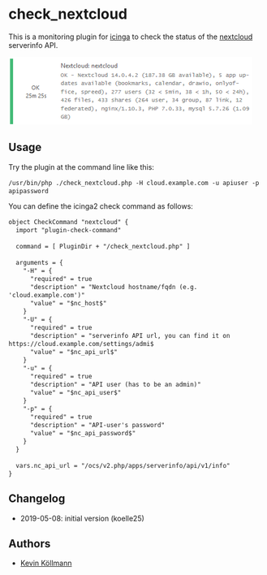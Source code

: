 # check_nextcloud

This is a monitoring plugin for [icinga](https://www.icinga.com) to check the status of the [nextcloud](https://nextcloud.com) serverinfo API.

![Icingaweb2 screenshot showing the check_nextcloud script](/screenshot.png?raw=true "Icingaweb2 screenshot")


## Usage
Try the plugin at the command line like this:
```
/usr/bin/php ./check_nextcloud.php -H cloud.example.com -u apiuser -p apipassword
```

You can define the icinga2 check command as follows:
```
object CheckCommand "nextcloud" {
  import "plugin-check-command"

  command = [ PluginDir + "/check_nextcloud.php" ]

  arguments = {
    "-H" = {
      "required" = true
      "description" = "Nextcloud hostname/fqdn (e.g. 'cloud.example.com')"
      "value" = "$nc_host$"
    }
    "-U" = {
      "required" = true
      "description" = "serverinfo API url, you can find it on https://cloud.example.com/settings/admi$
      "value" = "$nc_api_url$"
    }
    "-u" = {
      "required" = true
      "description" = "API user (has to be an admin)"
      "value" = "$nc_api_user$"
    }
    "-p" = {
      "required" = true
      "description" = "API-user's password"
      "value" = "$nc_api_password$"
    }
  }

  vars.nc_api_url = "/ocs/v2.php/apps/serverinfo/api/v1/info"
}
```

## Changelog
* 2019-05-08: initial version (koelle25)

## Authors
* [Kevin Köllmann](https://github.com/koelle25)

